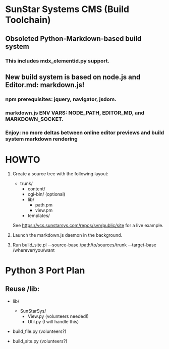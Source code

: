 # SunStar Systems CMS (Build Toolchain)

## Obsoleted Python-Markdown-based build system

### This includes mdx_elementid.py support.

## New build system is based on node.js and Editor.md: markdown.js!

### npm prerequisites: jquery, navigator, jsdom.

### markdown.js ENV VARS: NODE_PATH, EDITOR_MD, and MARKDOWN_SOCKET.

### Enjoy: no more deltas between online editor previews and build system markdown rendering

# HOWTO

1. Create a source tree with the following layout:

   - trunk/
       - content/
       - cgi-bin/ (optional)
       - lib/
           - path.pm
           - view.pm
       - templates/

    See <https://vcs.sunstarsys.com/repos/svn/public/site> for a live example.

2. Launch the markdown.js daemon in the background.

3. Run build_site.pl --source-base /path/to/sources/trunk --target-base /wherever/you/want

# Python 3 Port Plan

## Reuse /lib:

   - lib/
     - SunStarSys/
       - View.py (volunteers needed!)
       - Util.py (I will handle this)

   - build_file.py (volunteers?)
   - build_site.py (volunteers?)
